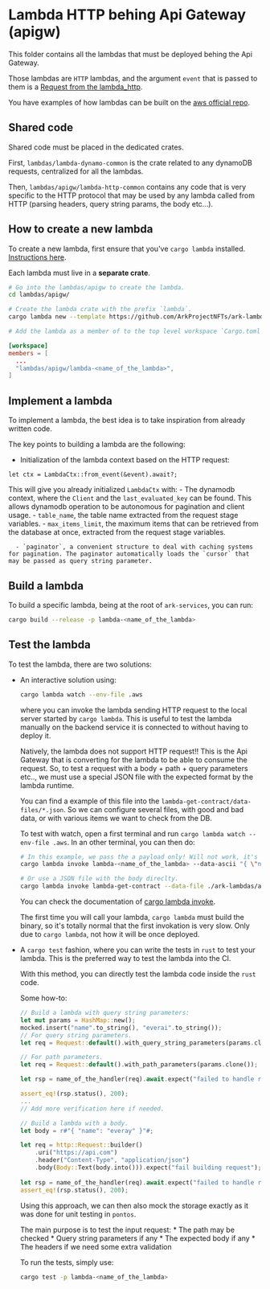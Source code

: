 # Lambda HTTP behing Api Gateway (apigw)

This folder contains all the lambdas that must be deployed behing the Api Gateway.

Those lambdas are `HTTP` lambdas, and the argument `event` that is passed to them
is a [Request from the lambda_http](https://docs.rs/lambda_http/0.8.1/lambda_http/type.Request.html).

You have examples of how lambdas can be built on the [aws official repo](https://github.com/awslabs/aws-lambda-rust-runtime/tree/main/examples).

## Shared code

Shared code must be placed in the dedicated crates.

First, `lambdas/lambda-dynamo-common` is the crate related to any dynamoDB requests, centralized for all the lambdas.

Then, `lambdas/apigw/lambda-http-common` contains any code that is very specific to the HTTP protocol that may be used by any lambda called from HTTP (parsing headers, query string params, the body etc...).

## How to create a new lambda

To create a new lambda, first ensure that you've `cargo lambda` installed. [Instructions here](https://www.cargo-lambda.info/guide/installation.html).

Each lambda must live in a **separate crate**.

```bash
# Go into the lambdas/apigw to create the lambda.
cd lambdas/apigw/

# Create the lambda crate with the prefix `lambda`.
cargo lambda new --template https://github.com/ArkProjectNFTs/ark-lambda-default --http <name_of_your_lambda

# Add the lambda as a member of to the top level workspace `Cargo.toml` of ark-services.
```

```toml
[workspace]
members = [
  ...
  "lambdas/apigw/lambda-<name_of_the_lambda>",
]
```

## Implement a lambda

To implement a lambda, the best idea is to take inspiration from already written code.

The key points to building a lambda are the following:

* Initialization of the lambda context based on the HTTP request:
```rust,ignore
let ctx = LambdaCtx::from_event(&event).await?;
```
  This will give you already initialized `LambdaCtx` with:
      - The dynamodb context, where the `Client` and the `last_evaluated_key` can be found. This allows dynamodb operation to be autonomous for pagination and client usage.
      - `table_name`, the table name extracted from the request stage variables.
      - `max_items_limit`, the maximum items that can be retrieved from the database at once, extracted from the request stage variables.
      
      - `paginator`, a convenient structure to deal with caching systems for pagination. The paginator automatically loads the `cursor` that may be passed as query string parameter.

## Build a lambda

To build a specific lambda, being at the root of `ark-services`, you can run:

```bash
cargo build --release -p lambda-<name_of_the_lambda>
```

## Test the lambda

To test the lambda, there are two solutions:
* An interactive solution using:
  ```bash
  cargo lambda watch --env-file .aws
  ```
  where you can invoke the lambda sending HTTP request to the local server started by `cargo lambda`. This is useful to test the lambda manually on the backend service it is connected to without having to deploy it.

  Natively, the lambda does not support HTTP request!! This is the Api Gateway that is converting for the lambda to be able to consume the request. So, to test a request with a body + path + query parameters etc.., we must use a special JSON file with the expected format by the lambda runtime.
  
  You can find a example of this file into the `lambda-get-contract/data-files/*.json`. So we can configure several files, with good and bad data, or with various items we want to check from the DB.

  To test with watch, open a first terminal and run `cargo lambda watch --env-file .aws`. In an other terminal, you can then do:
  ```bash
  # In this example, we pass the a payload only! Will not work, it's an example.
  cargo lambda invoke lambda-<name_of_the_lambda> --data-ascii "{ \"name\": \"everai\" }"
  
  # Or use a JSON file with the body direclty.
  cargo lambda invoke lambda-get-contract --data-file ./ark-lambdas/apigw/lambda-get-contract/data-files/existing.json
  ```
  You can check the documentation of [cargo lambda invoke](https://www.cargo-lambda.info/commands/invoke.html).
  
  The first time you will call your lambda, `cargo lambda` must build the binary, so it's totally normal that the first invokation is very slow. Only due to `cargo lambda`, not how it will be once deployed.


* A `cargo test` fashion, where you can write the tests in `rust` to test your lambda. This is the preferred way to test the lambda into the CI.

  With this method, you can directly test the lambda code inside the `rust` code.
  
  Some how-to:
  
  ```rust
  // Build a lambda with query string parameters:
  let mut params = HashMap::new();
  mocked.insert("name".to_string(), "everai".to_string());
  // For query string parameters.
  let req = Request::default().with_query_string_parameters(params.clone());
  
  // For path parameters.
  let req = Request::default().with_path_parameters(params.clone());

  let rsp = name_of_the_handler(req).await.expect("failed to handle request");
  
  assert_eq!(rsp.status(), 200);
  ...
  // Add more verification here if needed.
  ```
  
  ```rust
  // Build a lambda with a body.
  let body = r#"{ "name": "everay" }"#;

  let req = http::Request::builder()
      .uri("https://api.com")
      .header("Content-Type", "application/json")
      .body(Body::Text(body.into())).expect("fail building request");
      
  let rsp = name_of_the_handler(req).await.expect("failed to handle request");
  assert_eq!(rsp.status(), 200);
  ```
  
  Using this approach, we can then also mock the storage exactly as it was done
  for unit testing in `pontos`.
  
  The main purpose is to test the input request:
      * The path may be checked
      * Query string parameters if any
      * The expected body if any
      * The headers if we need some extra validation

  To run the tests, simply use:
  ```bash
  cargo test -p lambda-<name_of_the_lambda>
  ```
